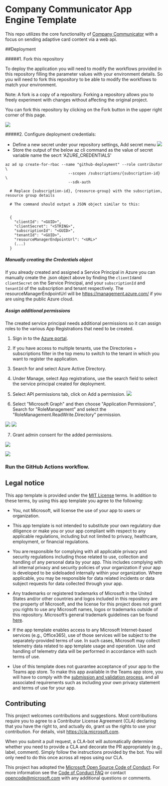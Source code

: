# Company Communicator App Engine Template

This repo utilizes the core functionality of [Company Communicator](https://github.com/OfficeDev/microsoft-teams-apps-company-communicator) with a focus on sending adaptive card content via a web api.


##Deployment

#####1. Fork this repository

To deploy the application you will need to modify the workflows provided in this repository filling the parameter values with your environment details. So you will need to fork this repository to be able to modify the workflows to match your environment.

Note: A fork is a copy of a repository. Forking a repository allows you to freely experiment with changes without affecting the original project.

You can fork this repository by clicking on the Fork button in the upper right corner of this page.

![](assets/images/fork.png)

#####2. Configure deployment credentials:
 
- Define a new secret under your repository settings, Add secret menu
  ![](assets/images/secret.png)
- Store the output of the below az cli command as the value of secret variable name the secrt 'AZURE_CREDENTIALS'

``` 
az ad sp create-for-rbac --name "github-deployment" --role contributor \
                            --scopes /subscriptions/{subscription-id} \
                            --sdk-auth
                            
  # Replace {subscription-id}, {resource-group} with the subscription, resource group details

  # The command should output a JSON object similar to this:

 
  {
    "clientId": "<GUID>",
    "clientSecret": "<STRING>",
    "subscriptionId": "<GUID>",
    "tenantId": "<GUID>",
    "resourceManagerEndpointUrl": "<URL>"
    (...)
  } 
  ```

##### Manually creating the Credentials object
If you already created and assigned a Service Principal in Azure you can manually create the .json object above by finding the `clientId`and `clientSecret` on the Service Principal, and your `subscriptionId` and `tenantId` of the subscription and tenant respectively. The resourceManagerEndpointUrl will be https://management.azure.com/ if you are using the public Azure cloud.

##### Assign additional permissions
The created service principal needs additional permissions so it can assign roles to the various App Registrations that need to be created.

1. Sign in to the [Azure portal](https://portal.azure.com/).

2. If you have access to multiple tenants, use the Directories + subscriptions filter  in the top menu to switch to the tenant in which you want to register the application.

3. Search for and select Azure Active Directory.

4. Under Manage, select App registrations, use the search field to select the service principal created for deployment.


5. Select API permissions tab, click on Add a permission.
![](assets/images/azure-api-permissions-page.png)


6. Select "Microsoft Graph" and then choose "Application Permissions", Search for "RoleManagement" and select the "RoleManagement.ReadWrite.Directory" permission.

![](assets/images/Request%20API%20permissions.png)
![](assets/images/Request%20API%20permissions-3.png)

7. Grant admin consent for the added permissions.

![](assets/images/Request%20API%20permissions-4.png)

![](assets/images/Request%20API%20permissions-5.png)

### Run the GitHub Actions workflow.


## Legal notice

This app template is provided under the [MIT License](https://github.com/OfficeDev/microsoft-teams-company-communicator-app/blob/main/LICENSE) terms.  In addition to these terms, by using this app template you agree to the following:

- You, not Microsoft, will license the use of your app to users or organization. 

- This app template is not intended to substitute your own regulatory due diligence or make you or your app compliant with respect to any applicable regulations, including but not limited to privacy, healthcare, employment, or financial regulations.

- You are responsible for complying with all applicable privacy and security regulations including those related to use, collection and handling of any personal data by your app. This includes complying with all internal privacy and security policies of your organization if your app is developed to be sideloaded internally within your organization. Where applicable, you may be responsible for data related incidents or data subject requests for data collected through your app.

- Any trademarks or registered trademarks of Microsoft in the United States and/or other countries and logos included in this repository are the property of Microsoft, and the license for this project does not grant you rights to use any Microsoft names, logos or trademarks outside of this repository. Microsoft’s general trademark guidelines can be found [here](https://www.microsoft.com/en-us/legal/intellectualproperty/trademarks/usage/general.aspx).

- If the app template enables access to any Microsoft Internet-based services (e.g., Office365), use of those services will be subject to the separately-provided terms of use. In such cases, Microsoft may collect telemetry data related to app template usage and operation. Use and handling of telemetry data will be performed in accordance with such terms of use.

- Use of this template does not guarantee acceptance of your app to the Teams app store. To make this app available in the Teams app store, you will have to comply with the [submission and validation process](https://docs.microsoft.com/en-us/microsoftteams/platform/concepts/deploy-and-publish/appsource/publish), and all associated requirements such as including your own privacy statement and terms of use for your app.

## Contributing

This project welcomes contributions and suggestions.  Most contributions require you to agree to a
Contributor License Agreement (CLA) declaring that you have the right to, and actually do, grant us
the rights to use your contribution. For details, visit https://cla.microsoft.com.

When you submit a pull request, a CLA-bot will automatically determine whether you need to provide
a CLA and decorate the PR appropriately (e.g., label, comment). Simply follow the instructions
provided by the bot. You will only need to do this once across all repos using our CLA.

This project has adopted the [Microsoft Open Source Code of Conduct](https://opensource.microsoft.com/codeofconduct/).
For more information see the [Code of Conduct FAQ](https://opensource.microsoft.com/codeofconduct/faq/) or
contact [opencode@microsoft.com](mailto:opencode@microsoft.com) with any additional questions or comments.
